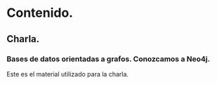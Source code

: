 # Contenido.
## Charla.
### Bases de datos orientadas a grafos. Conozcamos a Neo4j.
Este es el material utilizado para la charla.
